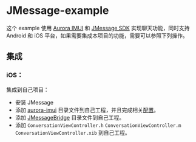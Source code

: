 # JMessage-example

这个 example 使用  [Aurora IMUI](https://github.com/jpush/aurora-imui)  和  [JMessage SDK](https://docs.jiguang.cn/jmessage/guideline/jmessage_guide/) 实现聊天功能，同时支持 Android 和 iOS 平台，如果需要集成本项目的功能，需要可以参照下列操作。

## 集成

### iOS：

集成到自己项目：

- 安装 JMessage
- 添加 [aurora-imui](./JMessage-example/iOS/aurora-imui) 目录文件到自己工程，并且完成相关[配置](https://github.com/jpush/aurora-imui/blob/master/docs/iOS/IMUIInputView_usage_zh.md#%E6%89%8B%E5%8A%A8%E9%9B%86%E6%88%90)。
- 添加 [JMessageBridge](./JMessage-example/iOS/JMessageBridge) 目录文件到自己工程。
- 添加 `ConversationViewController.h` `ConversationViewController.m` `ConversationViewController.xib` 到自己工程。

